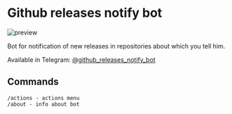 # Github releases notify bot

![preview](https://user-images.githubusercontent.com/4976306/30619440-156248a2-9da8-11e7-9bea-202664b8f329.png)

Bot for notification of new releases in repositories about which you tell him.

Available in Telegram: [@github_releases_notify_bot](https://telegram.me/github_releases_notify_bot)

## Commands
```
/actions - actions menu
/about - info about bot
```
